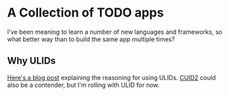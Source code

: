 # A Collection of TODO apps

I've been meaning to learn a number of new languages and frameworks, so what better way than to build the same app multiple times?

## Why ULIDs

[Here's a blog post](https://blog.daveallie.com/ulid-primary-keys/) explaining the reasoning for using ULIDs. [CUID2](https://github.com/paralleldrive/cuid2/issues/7) could also be a contender, but I'm rolling with ULID for now.
